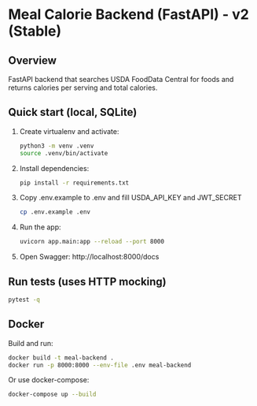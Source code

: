 # Meal Calorie Backend (FastAPI) - v2 (Stable)

## Overview
FastAPI backend that searches USDA FoodData Central for foods and returns calories per serving and total calories.

## Quick start (local, SQLite)
1. Create virtualenv and activate:
   ```bash
   python3 -m venv .venv
   source .venv/bin/activate
   ```
2. Install dependencies:
   ```bash
   pip install -r requirements.txt
   ```
3. Copy .env.example to .env and fill USDA_API_KEY and JWT_SECRET
   ```bash
   cp .env.example .env
   ```
4. Run the app:
   ```bash
   uvicorn app.main:app --reload --port 8000
   ```
5. Open Swagger: http://localhost:8000/docs

## Run tests (uses HTTP mocking)
```bash
pytest -q
```

## Docker
Build and run:
```bash
docker build -t meal-backend .
docker run -p 8000:8000 --env-file .env meal-backend
```
Or use docker-compose:
```bash
docker-compose up --build
```
